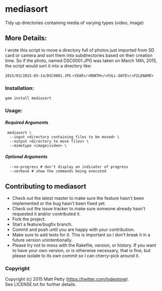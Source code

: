 # mediasort

Tidy up directories containing media of varying types (video, image)

## More Details:

I wrote this script to move a directory full of photos just imported from SD card or camera
and sort them into subdirectories based on their creation time. So if the photo, named
DSC0001.JPG was taken on March 14th, 2015, the script would sort it into a directory like:

`2015/03/2015-03-14/DSC0001.JPG`
*`<YEAR>/<MONTH>/<FULL-DATE>/<FILENAME>`*

### Installation:

    gem install mediasort

### Usage:

#### *Required Arguments*

     mediasort \
      --input <directory containing files to be moved> \
      --output <directory to move files> \
      --mimetype <image|video> \

#### *Optional Arguments*

      --no-progress # don't display an indicator of progress
      --verbose # show the commands being executed


## Contributing to mediasort

* Check out the latest master to make sure the feature hasn't been implemented or the bug hasn't been fixed yet.
* Check out the issue tracker to make sure someone already hasn't requested it and/or contributed it.
* Fork the project.
* Start a feature/bugfix branch.
* Commit and push until you are happy with your contribution.
* Make sure to add tests for it. This is important so I don't break it in a future version unintentionally.
* Please try not to mess with the Rakefile, version, or history. If you want to have your own version, or is otherwise necessary, that is fine, but please isolate to its own commit so I can cherry-pick around it.

### Copyright

Copyright (c) 2015 Matt Petty (<https://twitter.com/lodestone>).  
See LICENSE.txt for further details.
